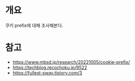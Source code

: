 

# 개요
쿠키 prefix에 대해 조사해본다. 

# 

# 참고 
- https://www.mbsd.jp/research/20221005/cookie-prefix/
- https://techblog.recochoku.jp/9522
- https://fullest-sway.tistory.com/3